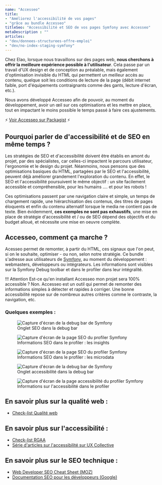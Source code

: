 ```yaml
---
name: "Accesseo"
title:
- "Améliorez l'accessibilité de vos pages"
- "grâce au bundle Accesseo"
titleSeo: "Accessibilité et SEO de vos pages Symfony avec Accesseo"
metaDescription : ""
articles:
- "dev/donnees-structurees-offre-emploi"
- "dev/no-index-staging-symfony"
---
```

Chez Elao, lorsque nous travaillons sur des pages web, **nous cherchons à offrir la meilleure expérience possible à l'utilisateur**. Cela passe par un travail d'UX design et de conception au préalable, mais également d'optimisation invisible du HTML qui permettent un meilleur accès au contenu, quelque soit les conditions de lecture de la page (débit internet faible, port d'équipements contraignants comme des gants, lecture d'écran, etc.). 

Nous avons développé Accesseo afin de pouvoir, au moment du développement, avoir un œil sur ces optimisations et les mettre en place, tout en impactant le moins possible le temps passé à faire ces ajustements. 

⚡️ [Voir Accesseo sur Packagist](https://packagist.org/packages/elao/accesseo) ⚡️

## Pourquoi parler de d'accessibilité et de SEO en même temps ?

Les stratégies de SEO et d'accessibilité doivent être établis en amont du projet, par des spécialistes, car celles-ci impactent le parcours utilisateur, l'ergonomie et le design du projet. Néanmoins, nous pensons que des optimisations basiques du HTML, partagées par le SEO et l'accessibilité, peuvent déjà améliorer grandement l'exploration du contenu. En effet, le SEO et l'accessibilité poursuivent le même objectif : un site facilement accessible et compréhensible, pour les humains .... et pour les robots !

Ces optimisations passent par une navigation claire et simple, un temps de chargement rapide, une hiérarchisation des contenus, des titres de pages éloquents et enfin du contenu alternatif lorsque le media ne contient pas de texte. Bien évidemment, **ces exemples ne sont pas exhaustifs**, une mise en place de stratégie d'accessibilité et / ou de SEO dépend des objectifs et du budget alloué, et nécessite une mise en oeuvre complète. 

## Accesseo, comment ça marche ?

Acesseo permet de remonter, à partir du HTML, ces signaux que l'on peut, si on le souhaite, optimiser - ou non, selon notre stratégie. Ce bundle s'adresse aux utilisateurs de [Symfony](./symfony.md), au moment du développement : webmasters, développeurs ou intégrateurs. Les informations sont visibles sur la Symfony Debug toolbar et dans le profiler dans leur intégralité.


!!! Attention
    Est-ce qu'en installant Accesseo mon projet sera 100% accessible ? Non. Accesseo est un outil qui permet de remonter des informations simples à détecter et rapides à corriger. Une bonne accessibilité repose sur de nombreux autres critères comme le contraste, la navigation, etc.

### Quelques exemples :

<figure>
    <img src="content/images/terms/accesseo-seo.png" alt="Capture d'écran de la debug bar de Symfony">
    <figcaption>
      <span class="figure__legend">Onglet SEO dans la debug bar</span>
    </figcaption>
</figure>

<figure>
    <img src="content/images/terms/accesseo-seo-insights.png" alt="Capture d'écran de la page SEO du profiler Symfony">
    <figcaption>
      <span class="figure__legend">Informations SEO dans le profiler : les insights</span>
    </figcaption>
</figure>

<figure>
    <img src="content/images/terms/accesseo-seo-microdata.png" alt="Capture d'écran de la page SEO du profiler Symfony">
    <figcaption>
      <span class="figure__legend">Informations SEO dans le profiler : les microdata</span>
    </figcaption>
</figure>

<figure>
    <img src="content/images/terms/accesseo-accessibility.png" alt="Capture d'écran de la debug bar de Symfony">
    <figcaption>
      <span class="figure__legend">Onglet accessibilité dans la debug bar</span>
    </figcaption>
</figure>

<figure>
    <img src="content/images/terms/accesseo-accessibility-profiler.png" alt="Capture d'écran de la page accessibilité du profiler Symfony">
    <figcaption>
      <span class="figure__legend">Informations sur l'accessibilité dans le profiler</span>
    </figcaption>
</figure>

## En savoir plus sur la qualité web : 

- [Check-list Qualité web](https://checklists.opquast.com/fr/assurance-qualite-web/)

## En savoir plus sur l'accessibilité : 

- [Check-list RGAA](https://www.numerique.gouv.fr/publications/rgaa-accessibilite/methode-rgaa/criteres/#contenu)
- [Série d'articles sur l'accessibilité sur UX Collective](https://uxdesign.cc/tagged/accessibility)

## En savoir plus sur le SEO technique :

- [Web Developer SEO Cheat Sheet (MOZ)](https://moz.com/learn/seo/seo-cheat-sheet)
- [Documentation SEO pour les développeurs (Google)](https://developers.google.com/search/docs/advanced/guidelines/get-started-developers)


